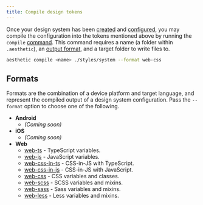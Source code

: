 ```yaml
---
title: Compile design tokens
---
```


Once your design system has been [created](../design-system/create.md) and
[configured](../design-system/config.md), you may compile the configuration into the tokens
mentioned above by running the `compile` [command](../prerequisites.mdx#command-line). This command
requires a name (a folder within `.aesthetic`), an [output format](#formats), and a target folder to
write files to.

```bash
aesthetic compile <name> ./styles/system --format web-css
```

## Formats

Formats are the combination of a device platform and target language, and represent the compiled
output of a design system configuration. Pass the `--format` option to choose one of the following.

- **Android**
  - _(Coming soon)_
- **iOS**
  - _(Coming soon)_
- **Web**
  - [web-ts](./web/js.md) - TypeScript variables.
  - [web-js](./web/js.md) - JavaScript variables.
  - [web-css-in-ts](./web/css-in-js.md) - CSS-in-JS with TypeScript.
  - [web-css-in-js](./web/css-in-js.md) - CSS-in-JS with JavaScript.
  - [web-css](./web/css.md) - CSS variables and classes.
  - [web-scss](./web/scss.md) - SCSS variables and mixins.
  - [web-sass](./web/sass.md) - Sass variables and mixins.
  - [web-less](./web/less.md) - Less variables and mixins.
